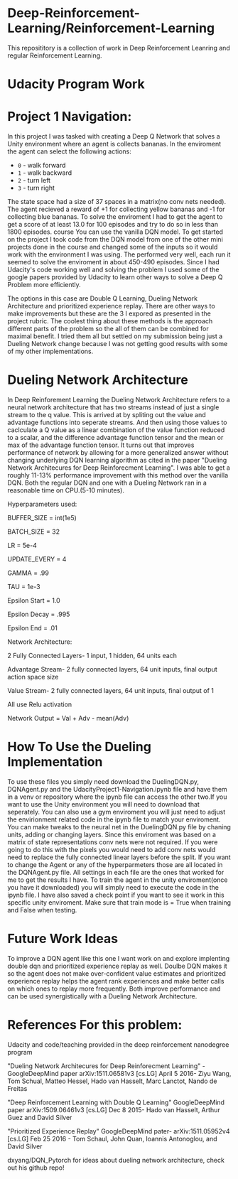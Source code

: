 # Deep-Reinforcement-Learning/Reinforcement-Learning

This reposititory is a collection of work in Deep Reinforcement Leanring and regular Reinforcement Learning. 


# Udacity Program Work



# Project 1 Navigation:

In this project I was tasked with creating a Deep Q Network that solves a Unity environment where an agent is collects bananas. In the enviroment the agent can select the following actions:
- `0` - walk forward 
- `1` - walk backward
- `2` - turn left
- `3` - turn right

The state space had a size of 37 spaces in a matrix(no conv nets needed). The agent recieved a reward of +1 for collecting yellow bananas and -1 for collecting blue bananas. To solve the enviroment I had to get the agent to get a score of at least 13.0 for 100 episodes and try to do so in less than 1800 episodes.  course You can use the vanilla DQN model. To get started on the project I took code from the DQN model from one of the other mini projects done in the course and changed some of the inputs so it would work with the environment I was using. The performed very well, each run it seemed to solve the enviroment in about 450-490 episodes. Since I had Udacity's code working well and solving the problem I used some of the google papers provided by Udacity to learn other ways to solve a Deep Q Problem more efficiently.

The options in this case are Double Q Learning, Dueling Network Architecture and prioritized experience replay. There are other ways to make improvements but these are the 3 I expored as presented in the project rubric. The coolest thing about these methods is the approach different parts of the problem so the all of them can be combined for maximal benefit. I tried them all but settled on my submission being just a Dueling Network change because I was not getting good results with some of my other implementations.  

# Dueling Network Architecture

In Deep Reinforement Learning the Dueling Network Architecture refers to a neural network architecture that has two streams instead of just a single stream to the q value. This is arrived at by spliting out the value and advantage functions into seperate streams. And then using those values to caclculate a Q value as a linear combination of the value function reduced to a scalar, and the difference advantage function tensor and the mean or max of the advantage function tensor. It turns out that improves performance of network by allowing for a more generalized answer without changing underlying DQN learning algorithm as cited in the paper "Dueling Network Architecures for Deep Reinforecment Learning". I was able to get a roughly 11-13% performance improvement with this method over the vanilla DQN. Both the regular DQN and one with a Dueling Network ran in a reasonable time on CPU.(5-10 minutes).

Hyperparameters used:

BUFFER_SIZE =  int(1e5)

BATCH_SIZE = 32

LR = 5e-4

UPDATE_EVERY = 4

GAMMA = .99

TAU = 1e-3

Epsilon Start = 1.0

Epsilon Decay = .995

Epsilon End = .01

Network Architecture:

2 Fully Connected Layers- 1 input, 1 hidden, 64 units each 

Advantage Stream- 2 fully connected layers, 64 unit inputs, final output action space size

Value Stream- 2 fully connected layers, 64 unit inputs, final output of 1

All use Relu activation

Network Output = Val + Adv - mean(Adv) 

# How To Use the Dueling Implementation
To use these files you simply need download the DuelingDQN.py, DQNAgent.py and the UdacityProject1-Navigation.ipynb file and have them in a venv or repository where the ipynb file can access the other two.If you want to use the Unity environment you will need to download that seperately. You can also use a gym enviroment you will just need to adjust the envirionment related code in the ipynb file to match your enviroment. You can make tweaks to the neural net in the  DuelingDQN.py file by chaning units, adding or changing layers. Since this enviroment was based on a matrix of state representations conv nets were not required. If you were going to do this with the pixels you would need to add conv nets would need to replace the fully connected linear layers before the split. If you want to change the Agent or any of the hyperparmeters those are all located in the DQNAgent.py file. All settings in each file are the ones that worked for me to get the results I have. To train the agent in the unity enviroment(once you have it downloaded) you will simply need to execute the code in the ipynb file.  I have also saved a check point if you want to see it work in this specific unity enviroment. Make sure that train mode is = True when training and False when testing.


# Future Work Ideas
To improve a DQN agent like this one I want work on and explore implenting double dqn and prioritized experience replay as well. Doulbe DQN makes it so the agent does not make over-confident value estimates and prioritized experience replay helps the agent rank experiences and make better calls on which ones to replay more frequently. Both improve performance and can be used synergistically with a Dueling Network Architecture.


# References For this problem:

Udacity and code/teaching provided in the deep reinforcement nanodegree program

"Dueling Network Architecures for Deep Reinforecment Learning" - GoogleDeepMind paper arXiv:1511.06581v3 [cs.LG] April 5 2016- Ziyu Wang, Tom Schual, Matteo Hessel, Hado van Hasselt, Marc Lanctot, Nando de Freitas

"Deep Reinforcement Learning with Double Q Learning" GoogleDeepMind paper arXiv:1509.06461v3 [cs.LG] Dec 8 2015- Hado van Hasselt, Arthur Guez and David Silver

"Prioritized Experience Replay" GoogleDeepMind pater- arXiv:1511.05952v4 [cs.LG] Feb 25 2016 - Tom Schaul, John Quan, Ioannis Antonoglou, and David Silver

dxyang/DQN_Pytorch for ideas about dueling network architecture, check out his github repo!
